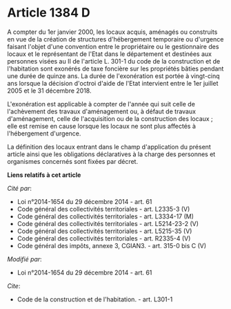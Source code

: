 # Article 1384 D

A compter du 1er janvier 2000, les locaux acquis, aménagés ou construits en vue de la création de structures d'hébergement
temporaire ou d'urgence faisant l'objet d'une convention entre le propriétaire ou le gestionnaire des locaux et le
représentant de l'Etat dans le département et destinées aux personnes visées au II de l'article L. 301-1 du code de la
construction et de l'habitation sont exonérés de taxe foncière sur les propriétés bâties pendant une durée de quinze ans. La
durée de l'exonération est portée à vingt-cinq ans lorsque la décision d'octroi d'aide de l'Etat intervient entre le 1er
juillet 2005 et le 31 décembre 2018.

L'exonération est applicable à compter de l'année qui suit celle de l'achèvement des travaux d'aménagement ou, à défaut de
travaux d'aménagement, celle de l'acquisition ou de la construction des locaux ; elle est remise en cause lorsque les locaux
ne sont plus affectés à l'hébergement d'urgence. 

La définition des locaux entrant dans le champ d'application du présent article ainsi que les obligations déclaratives à la
charge des personnes et organismes concernés sont fixées par décret.

**Liens relatifs à cet article**

_Cité par_:

  - Loi n°2014-1654 du 29 décembre 2014 - art. 61
  - Code général des collectivités territoriales - art. L2335-3 (V)
  - Code général des collectivités territoriales - art. L3334-17 (M)
  - Code général des collectivités territoriales - art. L5214-23-2 (V)
  - Code général des collectivités territoriales - art. L5215-35 (V)
  - Code général des collectivités territoriales - art. R2335-4 (V)
  - Code général des impôts, annexe 3, CGIAN3. - art. 315-0 bis C (V)

_Modifié par_:

  - Loi n°2014-1654 du 29 décembre 2014 - art. 61

_Cite_:

  - Code de la construction et de l'habitation. - art. L301-1
